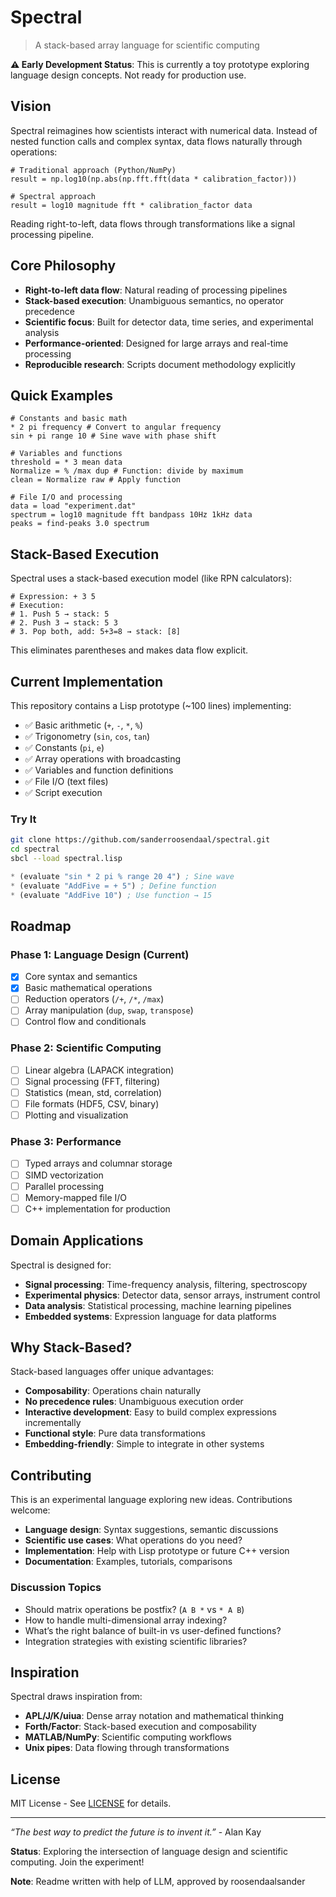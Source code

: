 # Spectral

> A stack-based array language for scientific computing

**⚠️ Early Development Status**: This is currently a toy prototype exploring language design concepts. Not ready for production use.

## Vision

Spectral reimagines how scientists interact with numerical data. Instead of nested function calls and complex syntax, data flows naturally through operations:

```spectral
# Traditional approach (Python/NumPy)
result = np.log10(np.abs(np.fft.fft(data * calibration_factor)))

# Spectral approach 
result = log10 magnitude fft * calibration_factor data
```

Reading right-to-left, data flows through transformations like a signal processing pipeline.

## Core Philosophy

- **Right-to-left data flow**: Natural reading of processing pipelines
- **Stack-based execution**: Unambiguous semantics, no operator precedence
- **Scientific focus**: Built for detector data, time series, and experimental analysis
- **Performance-oriented**: Designed for large arrays and real-time processing
- **Reproducible research**: Scripts document methodology explicitly

## Quick Examples

```spectral
# Constants and basic math
* 2 pi frequency # Convert to angular frequency
sin + pi range 10 # Sine wave with phase shift

# Variables and functions 
threshold = * 3 mean data
Normalize = % /max dup # Function: divide by maximum
clean = Normalize raw # Apply function

# File I/O and processing
data = load "experiment.dat"
spectrum = log10 magnitude fft bandpass 10Hz 1kHz data
peaks = find-peaks 3.0 spectrum
```

## Stack-Based Execution

Spectral uses a stack-based execution model (like RPN calculators):

```spectral
# Expression: + 3 5
# Execution:
# 1. Push 5 → stack: 5
# 2. Push 3 → stack: 5 3 
# 3. Pop both, add: 5+3=8 → stack: [8]
```

This eliminates parentheses and makes data flow explicit.

## Current Implementation

This repository contains a Lisp prototype (~100 lines) implementing:

- ✅ Basic arithmetic (`+`, `-`, `*`, `%`)
- ✅ Trigonometry (`sin`, `cos`, `tan`)
- ✅ Constants (`pi`, `e`)
- ✅ Array operations with broadcasting
- ✅ Variables and function definitions
- ✅ File I/O (text files)
- ✅ Script execution

### Try It

```bash
git clone https://github.com/sanderroosendaal/spectral.git
cd spectral
sbcl --load spectral.lisp
```

```lisp
* (evaluate "sin * 2 pi % range 20 4") ; Sine wave
* (evaluate "AddFive = + 5") ; Define function
* (evaluate "AddFive 10") ; Use function → 15
```

## Roadmap

### Phase 1: Language Design (Current)

- [x] Core syntax and semantics
- [x] Basic mathematical operations
- [ ] Reduction operators (`/+`, `/*`, `/max`)
- [ ] Array manipulation (`dup`, `swap`, `transpose`)
- [ ] Control flow and conditionals

### Phase 2: Scientific Computing

- [ ] Linear algebra (LAPACK integration)
- [ ] Signal processing (FFT, filtering)
- [ ] Statistics (mean, std, correlation)
- [ ] File formats (HDF5, CSV, binary)
- [ ] Plotting and visualization

### Phase 3: Performance

- [ ] Typed arrays and columnar storage
- [ ] SIMD vectorization
- [ ] Parallel processing
- [ ] Memory-mapped file I/O
- [ ] C++ implementation for production

## Domain Applications

Spectral is designed for:

- **Signal processing**: Time-frequency analysis, filtering, spectroscopy
- **Experimental physics**: Detector data, sensor arrays, instrument control
- **Data analysis**: Statistical processing, machine learning pipelines
- **Embedded systems**: Expression language for data platforms

## Why Stack-Based?

Stack-based languages offer unique advantages:

- **Composability**: Operations chain naturally
- **No precedence rules**: Unambiguous execution order
- **Interactive development**: Easy to build complex expressions incrementally
- **Functional style**: Pure data transformations
- **Embedding-friendly**: Simple to integrate in other systems

## Contributing

This is an experimental language exploring new ideas. Contributions welcome:

- **Language design**: Syntax suggestions, semantic discussions
- **Scientific use cases**: What operations do you need?
- **Implementation**: Help with Lisp prototype or future C++ version
- **Documentation**: Examples, tutorials, comparisons

### Discussion Topics

- Should matrix operations be postfix? (`A B *` vs `* A B`)
- How to handle multi-dimensional array indexing?
- What’s the right balance of built-in vs user-defined functions?
- Integration strategies with existing scientific libraries?

## Inspiration

Spectral draws inspiration from:

- **APL/J/K/uiua**: Dense array notation and mathematical thinking
- **Forth/Factor**: Stack-based execution and composability
- **MATLAB/NumPy**: Scientific computing workflows
- **Unix pipes**: Data flowing through transformations

## License

MIT License - See [LICENSE](https://github.com/sanderroosendaal/spectral/blob/main/LICENSE "Standard MIT License") for details.

-----

*“The best way to predict the future is to invent it.”* - Alan Kay

**Status**: Exploring the intersection of language design and scientific computing. Join the experiment!

**Note**: Readme written with help of LLM, approved by roosendaalsander
